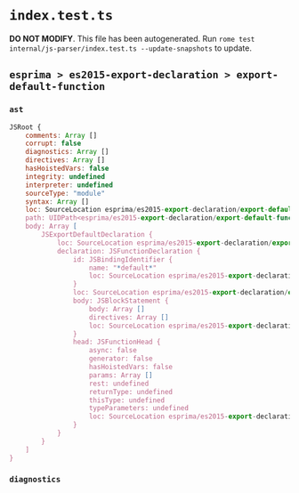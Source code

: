 # `index.test.ts`

**DO NOT MODIFY**. This file has been autogenerated. Run `rome test internal/js-parser/index.test.ts --update-snapshots` to update.

## `esprima > es2015-export-declaration > export-default-function`

### `ast`

```javascript
JSRoot {
	comments: Array []
	corrupt: false
	diagnostics: Array []
	directives: Array []
	hasHoistedVars: false
	integrity: undefined
	interpreter: undefined
	sourceType: "module"
	syntax: Array []
	loc: SourceLocation esprima/es2015-export-declaration/export-default-function/input.js 1:0-2:0
	path: UIDPath<esprima/es2015-export-declaration/export-default-function/input.js>
	body: Array [
		JSExportDefaultDeclaration {
			loc: SourceLocation esprima/es2015-export-declaration/export-default-function/input.js 1:0-1:29
			declaration: JSFunctionDeclaration {
				id: JSBindingIdentifier {
					name: "*default*"
					loc: SourceLocation esprima/es2015-export-declaration/export-default-function/input.js 1:15-1:29
				}
				loc: SourceLocation esprima/es2015-export-declaration/export-default-function/input.js 1:15-1:29
				body: JSBlockStatement {
					body: Array []
					directives: Array []
					loc: SourceLocation esprima/es2015-export-declaration/export-default-function/input.js 1:27-1:29
				}
				head: JSFunctionHead {
					async: false
					generator: false
					hasHoistedVars: false
					params: Array []
					rest: undefined
					returnType: undefined
					thisType: undefined
					typeParameters: undefined
					loc: SourceLocation esprima/es2015-export-declaration/export-default-function/input.js 1:24-1:26
				}
			}
		}
	]
}
```

### `diagnostics`

```

```
